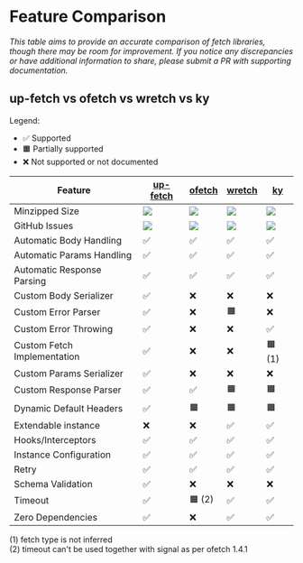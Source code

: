 # Feature Comparison

_This table aims to provide an accurate comparison of fetch libraries, though there may be room for improvement. If you notice any discrepancies or have additional information to share, please submit a PR with supporting documentation._

## up-fetch vs ofetch vs wretch vs ky

Legend:

- ✅ Supported
- 🟧 Partially supported
- ❌ Not supported or not documented

| Feature                     | [up-fetch][up-fetch]                               | [ofetch][ofetch]                               | [wretch][wretch]                               | [ky][ky]                               |
| --------------------------- | -------------------------------------------------- | ---------------------------------------------- | ---------------------------------------------- | -------------------------------------- |
| Minzipped Size              | [![][up-fetch-size-badge]][up-fetch-size-link]     | [![][ofetch-size-badge]][ofetch-size-link]     | [![][wretch-size-badge]][wretch-size-link]     | [![][ky-size-badge]][ky-size-link]     |
| GitHub Issues               | [![][up-fetch-issues-badge]][up-fetch-issues-link] | [![][ofetch-issues-badge]][ofetch-issues-link] | [![][wretch-issues-badge]][wretch-issues-link] | [![][ky-issues-badge]][ky-issues-link] |
| Automatic Body Handling     | ✅                                                 | ✅                                             | ✅                                             | ✅                                     |
| Automatic Params Handling   | ✅                                                 | ✅                                             | ✅                                             | ✅                                     |
| Automatic Response Parsing  | ✅                                                 | ✅                                             | ✅                                             | ✅                                     |
| Custom Body Serializer      | ✅                                                 | ❌                                             | ❌                                             | ❌                                     |
| Custom Error Parser         | ✅                                                 | ❌                                             | 🟧                                             | ❌                                     |
| Custom Error Throwing       | ✅                                                 | ❌                                             | ❌                                             | ✅                                     |
| Custom Fetch Implementation | ✅                                                 | ❌                                             | ❌                                             | 🟧 (1)                                 |
| Custom Params Serializer    | ✅                                                 | ❌                                             | ❌                                             | ❌                                     |
| Custom Response Parser      | ✅                                                 | ✅                                             | 🟧                                             | 🟧                                     |
| Dynamic Default Headers     | ✅                                                 | 🟧                                             | 🟧                                             | 🟧                                     |
| Extendable instance         | ❌                                                 | ❌                                             | ✅                                             | ✅                                     |
| Hooks/Interceptors          | ✅                                                 | ✅                                             | ✅                                             | ✅                                     |
| Instance Configuration      | ✅                                                 | ✅                                             | ✅                                             | ✅                                     |
| Retry                       | ✅                                                 | ✅                                             | ✅                                             | ✅                                     |
| Schema Validation           | ✅                                                 | ❌                                             | ❌                                             | ❌                                     |
| Timeout                     | ✅                                                 | 🟧 (2)                                         | ✅                                             | ✅                                     |
| Zero Dependencies           | ✅                                                 | ❌                                             | ✅                                             | ✅                                     |

(1) fetch type is not inferred \
(2) timeout can't be used together with signal as per ofetch 1.4.1

<!-- libs -->

[ky]: https://github.com/sindresorhus/ky
[ofetch]: https://github.com/unjs/ofetch
[wretch]: https://github.com/elbywan/wretch
[up-fetch]: https://github.com/L-Blondy/up-fetch

<!-- badges -->

[up-fetch-size-badge]: https://img.shields.io/bundlephobia/minzip/up-fetch?label=
[up-fetch-size-link]: https://bundlephobia.com/package/up-fetch
[up-fetch-issues-badge]: https://img.shields.io/github/issues/L-Blondy/up-fetch?label=
[up-fetch-issues-link]: https://github.com/L-Blondy/up-fetch/issues
[ofetch-size-badge]: https://img.shields.io/bundlephobia/minzip/ofetch?label=
[ofetch-size-link]: https://bundlephobia.com/package/ofetch
[ofetch-issues-badge]: https://img.shields.io/github/issues/unjs/ofetch?label=
[ofetch-issues-link]: https://github.com/unjs/ofetch/issues
[wretch-size-badge]: https://img.shields.io/bundlephobia/minzip/wretch?label=
[wretch-size-link]: https://bundlephobia.com/package/wretch
[wretch-issues-badge]: https://img.shields.io/github/issues/elbywan/wretch?label=
[wretch-issues-link]: https://github.com/elbywan/wretch/issues
[ky-size-badge]: https://img.shields.io/bundlephobia/minzip/ky?label=
[ky-size-link]: https://bundlephobia.com/package/ky
[ky-issues-badge]: https://img.shields.io/github/issues/sindresorhus/ky?label=
[ky-issues-link]: https://github.com/sindresorhus/ky/issues
